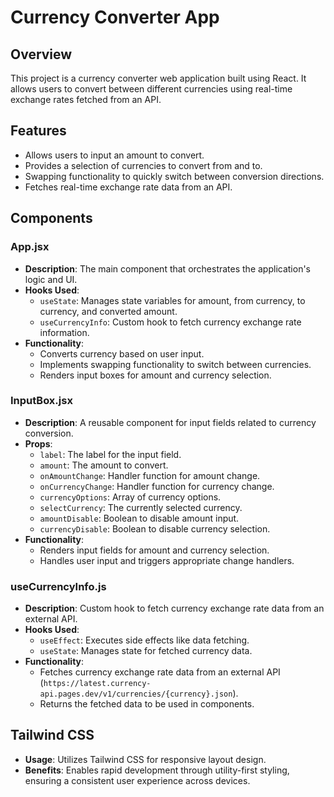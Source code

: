 # Currency Converter App

## Overview

This project is a currency converter web application built using React. It allows users to convert between different currencies using real-time exchange rates fetched from an API.

## Features

- Allows users to input an amount to convert.
- Provides a selection of currencies to convert from and to.
- Swapping functionality to quickly switch between conversion directions.
- Fetches real-time exchange rate data from an API.

## Components

### App.jsx

- **Description**: The main component that orchestrates the application's logic and UI.
- **Hooks Used**:
  - `useState`: Manages state variables for amount, from currency, to currency, and converted amount.
  - `useCurrencyInfo`: Custom hook to fetch currency exchange rate information.
- **Functionality**:
  - Converts currency based on user input.
  - Implements swapping functionality to switch between currencies.
  - Renders input boxes for amount and currency selection.

### InputBox.jsx

- **Description**: A reusable component for input fields related to currency conversion.
- **Props**:
  - `label`: The label for the input field.
  - `amount`: The amount to convert.
  - `onAmountChange`: Handler function for amount change.
  - `onCurrencyChange`: Handler function for currency change.
  - `currencyOptions`: Array of currency options.
  - `selectCurrency`: The currently selected currency.
  - `amountDisable`: Boolean to disable amount input.
  - `currencyDisable`: Boolean to disable currency selection.
- **Functionality**:
  - Renders input fields for amount and currency selection.
  - Handles user input and triggers appropriate change handlers.

### useCurrencyInfo.js

- **Description**: Custom hook to fetch currency exchange rate data from an external API.
- **Hooks Used**:
  - `useEffect`: Executes side effects like data fetching.
  - `useState`: Manages state for fetched currency data.
- **Functionality**:
  - Fetches currency exchange rate data from an external API (`https://latest.currency-api.pages.dev/v1/currencies/{currency}.json`).
  - Returns the fetched data to be used in components.

## Tailwind CSS

- **Usage**: Utilizes Tailwind CSS for responsive layout design.
- **Benefits**: Enables rapid development through utility-first styling, ensuring a consistent user experience across devices.
